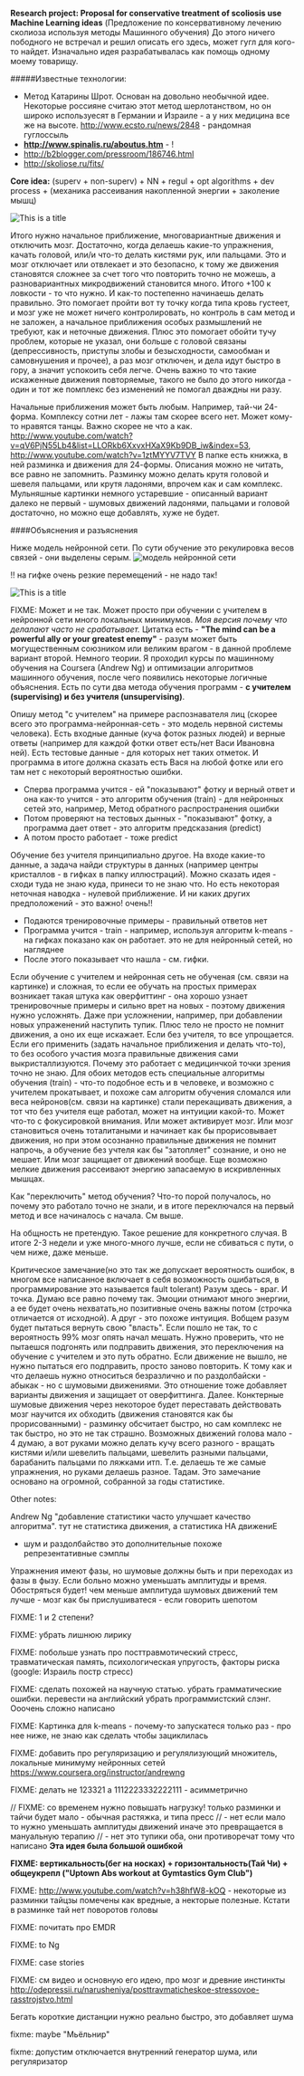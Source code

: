 **Research project: Proposal for conservative treatment of scoliosis use Machine Learning ideas**
(Предложение по консервативному лечению сколиоза используя методы Машинного обучения)
До этого ничего пободного не встречал и решил описать его здесь, может гугл для кого-то найдет. Изначально идея разрабатывалась как помощь одному моему товарищу.

#####Известные технологии:
- Метод Катарины Шрот. Основан на довольно необычной идее. Некоторые россияне считаю этот метод шерлотанством, но он 
широко используесят в Германии и Израиле - а у них медицина все же на высоте. http://www.ecsto.ru/news/2848 - рандомная гуглоссыль
- **http://www.spinalis.ru/aboutus.htm** - !
- http://b2blogger.com/pressroom/186746.html
- http://skoliose.ru/fits/

**Core idea:** (superv + non-superv) + NN + regul + opt algorithms + dev process + (механика рассеивания накопленной энергии + заколение мышц)

![This is a title](imgs/1.jpeg)

Итого нужно начальное приближение, многовариантные движения и отключить мозг.  Достаточно, когда делаешь какие-то упражнения, качать головой, или/и что-то делать кистями рук, или пальцами. Это и мозг отключает или отвлекает и это безопасно, к тому же движения становятся 
сложнее за счет того что повторить точно не можешь, а разновариантных микродвижений становится много. 
Итого +100 к ловкости - то что нужно. И как-то постепенно начинаешь делать правильно. Это помогает 
пройти вот ту точку когда типа кровь густеет, и мозг уже не может ничего контролировать, но контроль 
в сам метод и не заложен, а начальное приближения особых размышлений не требуют, как и неточные 
движения. Плюс это помогает обойти тучу проблем, которые не указал, они больше с головой связаны 
(депрессивность, приступы злобы и безысходности, самообман и самовнушения и прочее), 
а раз мозг отключен, и дела идут быстро в гору, а значит успокоить себя легче. Очень важно то что такие искаженные движения повторяемые, такого не было до этого никогда - один и тот же помплекс без изменений не помогал дваждны ни разу.

Начальные приближения может быть любым. Например, тай-чи 24-форма. Комплексу сотни лет - 
лажы там скорее всего нет. Может кому-то нравятся танцы. Важно скорее не что а как.
http://www.youtube.com/watch?v=qV6PjN55Lb4&list=LLORkb6XxvxHXaX9Kb9DB_iw&index=53, 
http://www.youtube.com/watch?v=1ztMYYV7TVY
В папке есть книжка, в ней разминка и движения для 24-формы. Описания можно не читать, все 
равно не запомнить. Разминку можно делать крутя головой и шевеля пальцами, или крутя ладонями, 
впрочем как и сам комплекс. Мульняшные картинки немного устаревшие - описанный вариант далеко не 
первый - шумовых движений ладонями, пальцами и головой достаточно, но можно еще добавлять, хуже не будет.

####Объяснения и разъяснения

Ниже модель нейронной сети. По сути обучение это рекулировка весов связей - они выделены серым.
![модель нейронной сети](imgs/km_perceptron_01.jpg)

!! на гифке очень резкие перемещений - не надо так!

![This is a title](imgs/left.gif)

FIXME: Может и не так. Может просто при обучении с учителем в нейронной сети много локальных минимумов.
*Моя версия почему что делалают часто не срабатывает.* Цитатка есть - **"The mind can be a powerful ally or
your greatest enemy"** - разум может быть могущественным союзником или великим врагом - в 
данной проблеме вариант второй. Немного теории. Я проходил курсы по машинному обучения на Coursera (Andrew Ng) и оптимизации алгоритмов машинного обучения, после чего появились некоторые логичные объяснения. Есть по сути два 
метода обучения программ - **с учителем (supervising) и без учителя (unsupervising)**. 

Опишу метод "с учителем" на примере распознавателя лиц (скорее всего это программа-нейронная-сеть - это модель нервной системы человека). Есть входные данные (куча фоток разных людей) и верные ответы (например для каждой фотки ответ есть/нет Васи Ивановна ней). Есть тестовые данные - для которых нет таких отметок. И программа в итоге должна сказать есть Вася на любой фотке или его там нет с некоторый вероятностью ошибки.
- Сперва программа учится - ей "показывают" фотку и верный ответ и она как-то учится - 
это алгоритм обучения (train) - для нейронных сетей это, например, 
Метод обратного распространения ошибки
- Потом проверяют на тестовых дынных - "показывают" фотку, а программа дает ответ - 
это алгоритм предсказания (predict)
- А потом просто работает - тоже predict

Обучение без учителя принципиально другое. На входе какие-то данные, а задача найди структуры в 
данных (например центры кристаллов - в гифках в папку иллюстраций). Можно сказать идея - 
сходи туда не знаю куда, принеси то не знаю что. Но есть некоторая неточная наводка - 
нулевой приближение. И ни каких других предположений - это важно! очень!!
- Подаются тренировочные примеры - правильный ответов нет
- Программа учится - train - например, используя алгоритм k-means - на гифках показано как он работает.
это не для нейронный сетей, но нагляднее
- После этого показывает что нашла - см. гифки.

Если обучение с учителем и нейронная сеть не обученая (см. связи на картинке) и сложная, то если ее обучать на 
простых примерах возникает такая штука как оверфиттинг - она хорошо узнает тренировочные примеры и сильно врет на новых - поэтому движения нужно усложнять. Даже при усложнении, например, при добавлении новых упраженений наступить тупик. Плюс тело не просто не помнит движения, а оно их еще искажает. Если без учителя, то все упрощается. Если его применить (задать начальное приближения и делать что-то), то без особого участия мозга правильные движения сами выкристаллизуются. Почему это работает с медицинчкой точки зрения точно не знаю. Для обоих методов есть специальные алгоритмы обучения (train) - что-то подобное есть и в человеке, и возможно с учителем прокатывает, и похоже сам алгоритм обучения сломался или веса нейронов(см. связи на картинке)
 стали перекащивать движения, а тот что без учителя еще работал, может на интуиции какой-то. Может что-то с фокусировкой внимания. Или может активирует мозг. Или мозг становиться очень тоталитаными и начинает как бы прорисовывает движения, но при этом осознанно правильные движения не помнит напрочь, а обучение без учтеля как бы 
"затопляет" сознание, и оно не мешает. Или мозг защищает от движений вообще. Еще возможно мелкие движения рассеивают энергию запасаемую в искривленных мышцах.

Как "переключить" метод обучения? Что-то порой получалось, но почему это работало точно не знали, и в итоге переключался на первый метод и все начиналось с начала. См выше.

На общность не претендую. Такое решение для конкретного случая. В 
итоге 2-3 недели и уже много-много лучше, если не сбиваться с пути, о чем ниже, даже меньше.

Критическое замечание(но это так же допускает вероятность ошибок, в многом все написанное включает в себя возможность ошибаться, в программирование это называется fault tolerant)
Разум здесь - враг. И точка. Думаю все равно почему так. Эмоции отнимают много энергии, а ее будет очень нехватать,но позитивные очень важны потом (строчка отличается от исходной). А друг - это похоже интуиция. Вобщем разум будет пытаться вернуть свою "власть". Если пошло не так, то с вероятность 99% мозг опять начал мешать. Нужно проверить, что не пытаешся подгонять или подправить движения, это переключения на обучение с учителем и это путь обратно. Если движение не вышло, не нужно пытаться его подправить, просто заново повторить. К тому как и что 
делаешь нужно относиться безразлично и по раздолбайски - абыкак - но с шумовыми движениями. Это 
отношение тоже добавляет варианты движения и защищает от оверфиттинга. Далее. Конктерные шумовые 
движения через некоторое будет переставать действовать мозг научится их обходить (движения становятся 
как бы прорисованными) - разминку обсчитает быстро, но сам комплекс не так быстро, но это не так страшно. 
Возможных движений голова мало - 4 думаю, а вот руками можно делать кучу всего разного - вращать 
кистями и/или шевелить пальцами, шевелить разными пальцами, барабанить пальцами по ляжками итп. 
Т.е. делаешь те же самые упражнения, но руками делаешь разное. Тадам. Это замечание основано на 
огромной, собранной за годы статистике.

Other notes:

Andrew Ng "добавление статистики часто улучшает качество алгоритма". тут не статистика движения, а статистика НА движениЕ 
- шум и раздолбайство это дополнительные похоже репрезентативные сэмплы

Упражнения имеют фазы, но шумовые должны быть и при переходах из фазы в фызу.
Если больно можно уменьшать амплитуды и время. Обостряться будет! чем меньше амплитуда шумовых движений тем лучше - мозг как бы прислушиватеся - если говорить шепотом

FIXME: 1 и 2 степени?

FIXME: убрать лишнюю лирику

FIXME: побольше узнать про посттравмотический стресс, травматическая память, психологическая упругость, факторы риска (google: Израиль постр стресс)

FIXME: сделать похожей на научную статью. убрать грамматические ошибки. перевести на английский
убрать программистский слэнг. Ооочень сложно написано

FIXME: Картинка для k-means - почему-то запускатеся только раз - про нее ниже, не знаю как сделать чтобы зациклилась

FIXME: добавить про регуляризацию и регулялизующий множитель, локальные минимуму нейронных сетей https://www.coursera.org/instructor/andrewng

FIXME: делать не 123321 а 1112223332222111 - асимметрично

// FIXME: со временем нужно повышать нагрузку! только разминки и тайчи будет мало - обычная растяжка, и типа пресс
// - нет если мало то нужно уменьшать амплитуды движений иначе это превращается в мануальную терапию
// - нет это тупики оба, они противоречат тому что написано **Эта идея была большой ошибкой**

**FIXME: вертикальность(бег на носках) + горизонтальность(Тай Чи) + общеукрепл ("Uptown Abs workout at Gymtastics Gym Club")**

FIXME: http://www.youtube.com/watch?v=h38hfW8-kOQ - некоторые из разминки тайцзы помечены как вредные, 
а некторые полезные. Кстати в разминке тай нет поворотов головы

FIXME: почитать про EMDR

FIXME: to Ng

FIXME: case stories

FIXME: см видео и основную его идею, про мозг и древние инстинкты http://odepressii.ru/narusheniya/posttravmaticheskoe-stressovoe-rasstrojstvo.html

Бегать короткие дистанции нужно реально быстро, это добавляет шума

fixme: maybe "Мьёльнир"

fixme: допустим отключается внутренний генератор шума, или регуляризатор
